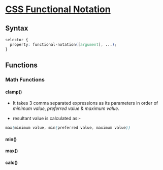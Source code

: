 # [CSS Functional Notation](https://developer.mozilla.org/en-US/docs/Web/CSS/CSS_Functions)

## **Syntax**

```css
selector {
  property: functional-notation([argument], ...);
}
```

## Functions

### Math Functions

#### clamp()

- It takes 3 comma separated expressions as its parameters in order of _minimum value_, _preferred value_ & _maximum value_.

- resultant value is calculated as:-

```css
max(minimum value, min(preferred value, maximum value))
```

#### min()

#### max()

#### calc()
